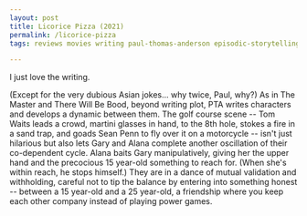 ```yaml
---
layout: post
title: Licorice Pizza (2021)
permalink: /licorice-pizza
tags: reviews movies writing paul-thomas-anderson episodic-storytelling relationships co-dependency insecurity ego racism

---
```


I just love the writing.
<!--more-->
(Except for the very dubious Asian jokes... why twice, Paul, why?)
As in The Master and There Will Be Bood, beyond writing plot, PTA writes characters and develops a dynamic between them.
The golf course scene -- Tom Waits leads a crowd, martini glasses in hand, to the 8th hole, stokes a fire in a sand trap, and goads Sean Penn to fly over it on a motorcycle -- isn't just hilarious but also lets Gary and Alana complete another oscillation of their co-dependent cycle.
Alana baits Gary manipulatively, giving her the upper hand and the precocious 15 year-old something to reach for.
(When she's within reach, he stops himself.)
They are in a dance of mutual validation and withholding, careful not to tip the balance by entering into something honest -- between a 15 year-old and a 25 year-old, a friendship where you keep each other company instead of playing power games.